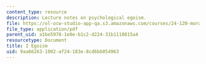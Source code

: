 ```yaml
---
content_type: resource
description: Lecture notes on psychological egoism.
file: https://ol-ocw-studio-app-qa.s3.amazonaws.com/courses/24-120-moral-psychology-spring-2009/9aa662631002af24183e8cd6bb054963_MIT24_120s09_lec01.pdf
file_type: application/pdf
parent_uid: a1be5978-1e0e-b1c2-d224-31b1110815a4
resourcetype: Document
title: I Egoism
uid: 9aa66263-1002-af24-183e-8cd6bb054963
---
```

